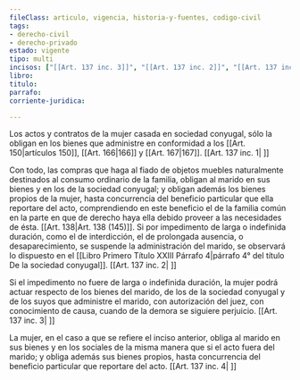 ```yaml
---
fileClass: articulo, vigencia, historia-y-fuentes, codigo-civil
tags:
- derecho-civil
- derecho-privado
estado: vigente
tipo: multi
incisos: ["[[Art. 137 inc. 3]]", "[[Art. 137 inc. 2]]", "[[Art. 137 inc. 1]]", "[[Art. 137 inc. 4]]"]
libro:
titulo:
parrafo:
corriente-juridica:

---
```

Los actos y contratos de la mujer casada en sociedad conyugal, sólo la obligan en los bienes que administre en conformidad a los [[Art. 150|artículos 150]], [[Art. 166|166]] y [[Art. 167|167]]. [[Art. 137 inc. 1| ]]

Con todo, las compras que haga al fiado de objetos muebles naturalmente destinados al consumo ordinario de la familia, obligan al marido en sus bienes y en los de la sociedad conyugal; y obligan además los bienes propios de la mujer, hasta concurrencia del beneficio particular que ella reportare del acto, comprendiendo en este beneficio el de la familia común en la parte en que de derecho haya ella debido proveer a las necesidades de ésta. [[Art. 138|Art. 138 (145)]]. Si por impedimento de larga o indefinida duración, como el de interdicción, el de prolongada ausencia, o desaparecimiento, se suspende la administración del marido, se observará lo dispuesto en el [[Libro Primero Título XXIII Párrafo 4|párrafo 4° del título De la sociedad conyugal]]. [[Art. 137 inc. 2| ]]

Si el impedimento no fuere de larga o indefinida duración, la mujer podrá actuar respecto de los bienes del marido, de los de la sociedad conyugal y de los suyos que administre el marido, con autorización del juez, con conocimiento de causa, cuando de la demora se siguiere perjuicio. [[Art. 137 inc. 3| ]]

La mujer, en el caso a que se refiere el inciso anterior, obliga al marido en sus bienes y en los sociales de la misma manera que si el acto fuera del marido; y obliga además sus bienes propios, hasta concurrencia del beneficio particular que reportare del acto. [[Art. 137 inc. 4| ]]